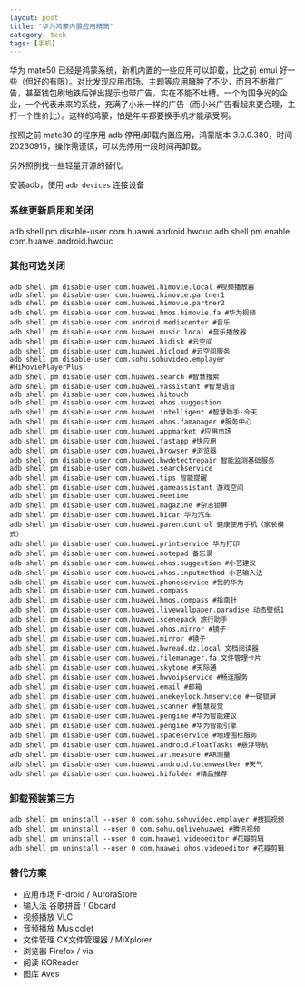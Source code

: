 ```yaml
---
layout: post
title: "华为鸿蒙内置应用精简"
category: tech
tags: [手机]
---
```


华为 mate50 已经是鸿蒙系统，新机内置的一些应用可以卸载，比之前 emui 好一些（但好的有限）。对比发现应用市场、主题等应用臃肿了不少，而且不断推广告，甚至钱包刷地铁后弹出提示也带广告，实在不能不吐槽。一个为国争光的企业，一个代表未来的系统，充满了小米一样的广告（而小米广告看起来更合理，主打一个性价比）。这样的鸿蒙，怕是年年都要换手机才能承受啊。

按照之前 mate30 的程序用 adb 停用/卸载内置应用，鸿蒙版本 3.0.0.380，时间20230915，操作需谨慎，可以先停用一段时间再卸载。

另外照例找一些轻量开源的替代。

安装adb，使用 `adb devices` 连接设备

### 系统更新启用和关闭

adb shell pm disable-user com.huawei.android.hwouc 
adb shell pm enable com.huawei.android.hwouc

### 其他可选关闭

```
adb shell pm disable-user com.huawei.himovie.local #视频播放器
adb shell pm disable-user com.huawei.himovie.partner1
adb shell pm disable-user com.huawei.himovie.partner2
adb shell pm disable-user com.huawei.hmos.himovie.fa #华为视频
adb shell pm disable-user com.android.mediacenter #音乐
adb shell pm disable-user com.huawei.music.local #音乐播放器
adb shell pm disable-user com.huawei.hidisk #云空间
adb shell pm disable-user com.huawei.hicloud #云空间服务
adb shell pm disable-user com.sohu.sohuvideo.emplayer #HiMoviePlayerPlus
adb shell pm disable-user com.huawei.search #智慧搜索
adb shell pm disable-user com.huawei.vassistant #智慧语音
adb shell pm disable-user com.huawei.hitouch 
adb shell pm disable-user com.huawei.ohos.suggestion 
adb shell pm disable-user com.huawei.intelligent #智慧助手·今天
adb shell pm disable-user com.huawei.ohos.famanager #服务中心
adb shell pm disable-user com.huawei.appmarket #应用市场
adb shell pm disable-user com.huawei.fastapp #快应用
adb shell pm disable-user com.huawei.browser #浏览器
adb shell pm disable-user com.huawei.hwdetectrepair 智能监测基础服务
adb shell pm disable-user com.huawei.searchservice 
adb shell pm disable-user com.huawei.tips 智能提醒
adb shell pm disable-user com.huawei.gameassistant 游戏空间
adb shell pm disable-user com.huawei.meetime 
adb shell pm disable-user com.huawei.magazine #杂志锁屏
adb shell pm disable-user com.huawei.hicar 华为汽车
adb shell pm disable-user com.huawei.parentcontrol 健康使用手机（家长模式）
adb shell pm disable-user com.huawei.printservice 华为打印
adb shell pm disable-user com.huawei.notepad 备忘录
adb shell pm disable-user com.huawei.ohos.suggestion #小艺建议
adb shell pm disable-user com.huawei.ohos.inputmethod 小艺输入法
adb shell pm disable-user com.huawei.phoneservice #我的华为
adb shell pm disable-user com.huawei.compass 
adb shell pm disable-user com.huawei.hmos.compass #指南针
adb shell pm disable-user com.huawei.livewallpaper.paradise 动态壁纸1
adb shell pm disable-user com.huawei.scenepack 旅行助手
adb shell pm disable-user com.huawei.ohos.mirror #镜子
adb shell pm disable-user com.huawei.mirror #镜子
adb shell pm disable-user com.huawei.hwread.dz.local 文档阅读器
adb shell pm disable-user com.huawei.filemanager.fa 文件管理卡片
adb shell pm disable-user com.huawei.skytone #天际通
adb shell pm disable-user com.huawei.hwvoipservice #畅连服务
adb shell pm disable-user com.huawei.email #邮箱
adb shell pm disable-user com.huawei.onekeylock.hmservice #一键锁屏
adb shell pm disable-user com.huawei.scanner #智慧视觉
adb shell pm disable-user com.huawei.pengine #华为智能建议
adb shell pm disable-user com.huawei.pengine #华为智能引擎
adb shell pm disable-user com.huawei.spaceservice #地理围栏服务
adb shell pm disable-user com.huawei.android.FloatTasks #悬浮导航
adb shell pm disable-user com.huawei.ar.measure #AR测量
adb shell pm disable-user com.huawei.android.totemweather #天气
adb shell pm disable-user com.huawei.hifolder #精品推荐

```


### 卸载预装第三方

```
adb shell pm uninstall --user 0 com.sohu.sohuvideo.emplayer #搜狐视频
adb shell pm uninstall --user 0 com.sohu.qqlivehuawei #腾讯视频
adb shell pm uninstall --user 0 com.huawei.videoeditor #花瓣剪辑
adb shell pm uninstall --user 0 com.huawei.ohos.videoeditor #花瓣剪辑

```

### 替代方案

- 应用市场 F-droid / AuroraStore
- 输入法 谷歌拼音 / Gboard
- 视频播放 VLC
- 音频播放 Musicolet
- 文件管理 CX文件管理器 / MiXplorer
- 浏览器 Firefox  / via
- 阅读 KOReader
- 图库 Aves
